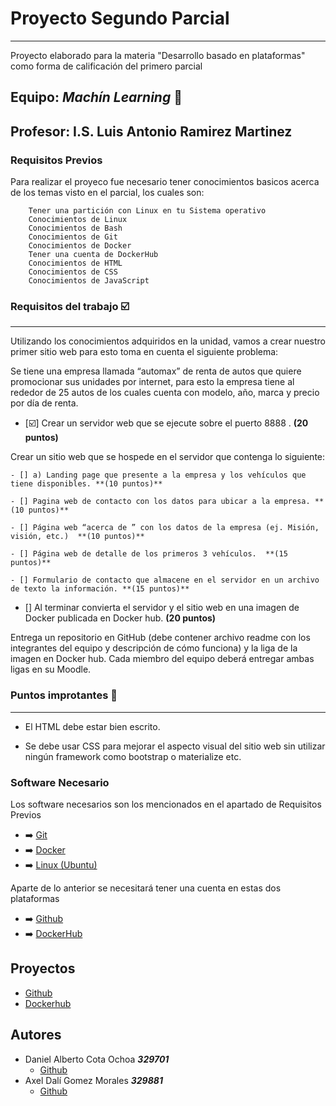 # Proyecto Segundo Parcial
***
Proyecto elaborado para la materia "Desarrollo basado en plataformas" como forma de calificación del primero parcial

## Equipo: ***Machín Learning*** :floppy_disk:

## Profesor: I.S. Luis Antonio Ramirez Martinez

### Requisitos Previos

Para realizar el proyeco fue necesario tener conocimientos basicos acerca de los temas visto en el parcial, los cuales son:

```
    Tener una partición con Linux en tu Sistema operativo
    Conocimientos de Linux
    Conocimientos de Bash
    Conocimientos de Git
    Conocimientos de Docker
    Tener una cuenta de DockerHub
    Conocimientos de HTML
    Conocimientos de CSS
    Conocimientos de JavaScript
```

### Requisitos del trabajo :ballot_box_with_check:
***
Utilizando los conocimientos adquiridos en la unidad, vamos a crear nuestro primer sitio web para esto toma en cuenta el siguiente problema:

Se tiene una empresa llamada “automax” de renta de autos que quiere promocionar sus unidades por internet, para esto la empresa tiene al rededor de 25 autos de los cuales cuenta con modelo, año, marca y precio por día de renta.

- [:ballot_box_with_check:] Crear un servidor web que se ejecute sobre el puerto 8888 . **(20 puntos)**

Crear un sitio web que se hospede en el servidor que contenga lo siguiente:

    - [] a) Landing page que presente a la empresa y los vehículos que tiene disponibles. **(10 puntos)**

    - [] Pagina web de contacto con los datos para ubicar a la empresa. **(10 puntos)**

    - [] Página web “acerca de ” con los datos de la empresa (ej. Misión, visión, etc.)  **(10 puntos)**

    - [] Página web de detalle de los primeros 3 vehículos.  **(15 puntos)**

    - [] Formulario de contacto que almacene en el servidor en un archivo de texto la información. **(15 puntos)**

- [] Al terminar convierta el servidor y el sitio web en una imagen de Docker publicada en Docker hub. **(20 puntos)**

Entrega un repositorio en GitHub (debe contener archivo readme con los integrantes del equipo y descripción de cómo funciona) y la liga de la imagen en Docker hub. Cada miembro del equipo deberá entregar ambas ligas en su Moodle.

### Puntos improtantes :speech_balloon:
***
- El HTML debe estar bien escrito.

- Se debe usar CSS para mejorar el aspecto visual del sitio web sin utilizar ningún framework como bootstrap o materialize etc.


### Software Necesario

Los software necesarios son los mencionados en el apartado de Requisitos Previos


- :arrow_right: [Git](https://git-scm.com/)
- :arrow_right: [Docker](https://www.docker.com/)
- :arrow_right: [Linux (Ubuntu)](https://ubuntu.com/)

Aparte de lo anterior se necesitará tener una cuenta en estas dos plataformas

- :arrow_right: [Github](https://github.com/)
- :arrow_right: [DockerHub](https://hub.docker.com/)

## Proyectos

- [Github](https://github.com/DanielCota07/Proyecto-U2)
- [Dockerhub]()

## Autores

- Daniel Alberto Cota Ochoa     ***329701***
    - [Github](https://github.com/DanielCota07)
- Axel Dalí Gomez Morales       ***329881***
    - [Github](https://github.com/AxlDali)
